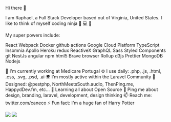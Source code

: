 Hi there 👋

I am Raphael, a Full Stack Developer based out of Virginia, United States. 
I like to think of myself coding ninja :ninja: :computer: :pizza:

My super powers include: 

React Webpack Docker github actions Google Cloud Platform TypeScript Insomnia Apollo Heroku redux ReactiveX GraphQL Sass Styled Components git NestJs angular npm html5 Brave browser Rollup d3js Prettier MongoDB Nodejs


🏢 I'm currently working at Medicare Portugal
⚙️ I use daily: .php, .js, .html, .css, .svg, .psd, .ai
🌍 I'm mostly active within the Laravel Community
💅 Designed: @pestphp, NorthMeetsSouth.audio, ThenPing.me, HappydDev.fm, etc…
🌱 Learning all about Open Source
💬 Ping me about design, branding, laravel, development, design thinking
📫 Reach me: twitter.com/caneco
⚡️ Fun fact: I'm a huge fan of Harry Potter

<img src="https://github-readme-stats.vercel.app/api?username={raphael-khan}" />
<img src="https://img.shields.io/badge/Visual_Studio-5C2D91?style=for-the-badge&logo=visual%20studio&logoColor=white" />
